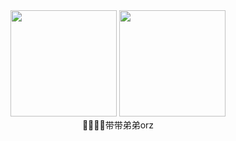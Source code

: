 
<div align="center">
<span>  </span>
<img height="170px" src="https://github-readme-stats.vercel.app/api?username=Plumliil&theme=dark " /><span>  </span><img height="170px" src="https://github-readme-stats.vercel.app/api/top-langs/?username=Plumliil&layout=compact&langs_count=8&theme=dark " />
<span>  </span>
</div>

<div align="center">
  <!--   <img height="170px" style="margin-left:300px" src="https://stats.justsong.cn/api/leetcode?username=plumliil&cn=true " /> -->
  <div align="center">🙇‍♂️🙇‍♂️带带弟弟orz</div>
  <span></span>  
</div>
